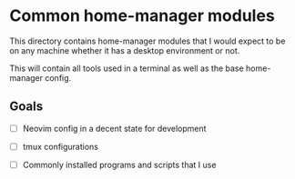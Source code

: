 # Common home-manager modules

This directory contains home-manager modules that I would expect to be on any machine whether it has a desktop environment or not.

This will contain all tools used in a terminal as well as the base home-manager config.

## Goals

* [ ] Neovim config in a decent state for development
* [ ] tmux configurations
* [ ] Commonly installed programs and scripts that I use


